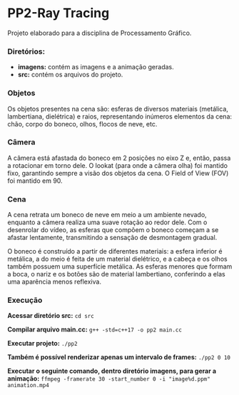 # PP2-Ray Tracing
Projeto elaborado para a disciplina de Processamento Gráfico. 

### Diretórios:
- **imagens:** contém as imagens e a animação geradas.
- **src:** contém os arquivos do projeto.

### Objetos
Os objetos presentes na cena são: esferas de diversos materiais (metálica, lambertiana, dielétrica) e raios, representando inúmeros elementos da cena: chão, corpo do boneco, olhos, flocos de neve, etc.

### Câmera

A câmera está afastada do boneco em 2 posições no eixo Z e, então, passa a rotacionar em torno dele. O lookat (para onde a câmera olha) foi mantido fixo, garantindo sempre a visão dos objetos da cena. O Field of View (FOV) foi mantido em 90. 

### Cena
A cena retrata um boneco de neve em meio a um ambiente nevado, enquanto a câmera realiza uma suave rotação ao redor dele. Com o desenrolar do vídeo, as esferas que compõem o boneco começam a se afastar lentamente, transmitindo a sensação de desmontagem gradual.

O boneco é construído a partir de diferentes materiais: a esfera inferior é metálica, a do meio é feita de um material dielétrico, e a cabeça e os olhos também possuem uma superfície metálica. As esferas menores que formam a boca, o nariz e os botões são de material lambertiano, conferindo a elas uma aparência menos reflexiva.


### Execução
**Acessar diretório src:**
```cd src ```

**Compilar arquivo main.cc:**
```g++ -std=c++17 -o pp2 main.cc```

**Executar projeto:**
```./pp2```

**Também é possível renderizar apenas um intervalo de frames:**
```./pp2 0 10```

**Executar o seguinte comando, dentro diretório imagens, para gerar a animação:**
```ffmpeg -framerate 30 -start_number 0 -i "image%d.ppm" animation.mp4```

